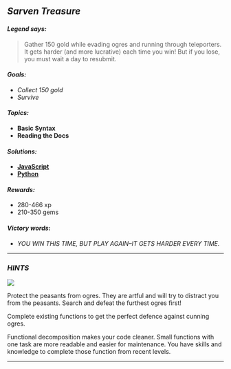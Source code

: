## _Sarven Treasure_

#### _Legend says:_
> Gather 150 gold while evading ogres and running through teleporters. It gets harder (and more lucrative) each time you win! But if you lose, you must wait a day to resubmit.

#### _Goals:_
+ _Collect 150 gold_
+ _Survive_

#### _Topics:_
+ **Basic Syntax**
+ **Reading the Docs**

#### _Solutions:_
+ **[JavaScript](sarvenTreasure.js)**
+ **[Python](sarven_treasure.py)**

#### _Rewards:_
+ 280-466 xp
+ 210-350 gems

#### _Victory words:_
+ _YOU WIN THIS TIME, BUT PLAY AGAIN–IT GETS HARDER EVERY TIME._

___

### _HINTS_

![](img/distraction.jpg)

Protect the peasants from ogres. They are artful and will try to distract you from the peasants. Search and defeat the furthest ogres first!

Complete existing functions to get the perfect defence against cunning ogres.

Functional decomposition makes your code cleaner. Small functions with one task are more readable and easier for maintenance. You have skills and knowledge to complete those function from recent levels.

___
